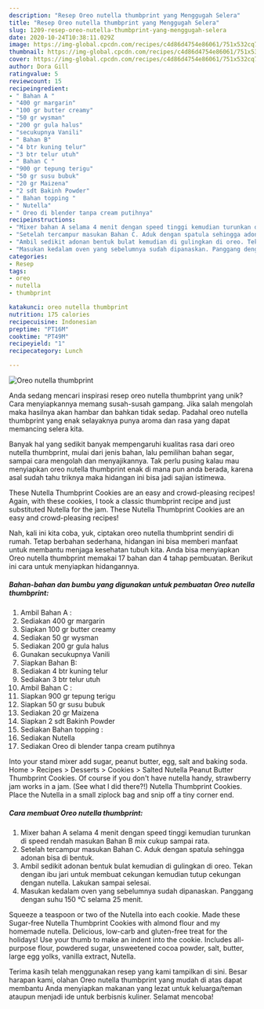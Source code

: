 ```yaml
---
description: "Resep Oreo nutella thumbprint yang Menggugah Selera"
title: "Resep Oreo nutella thumbprint yang Menggugah Selera"
slug: 1209-resep-oreo-nutella-thumbprint-yang-menggugah-selera
date: 2020-10-24T10:38:11.029Z
image: https://img-global.cpcdn.com/recipes/c4d86d4754e86061/751x532cq70/oreo-nutella-thumbprint-foto-resep-utama.jpg
thumbnail: https://img-global.cpcdn.com/recipes/c4d86d4754e86061/751x532cq70/oreo-nutella-thumbprint-foto-resep-utama.jpg
cover: https://img-global.cpcdn.com/recipes/c4d86d4754e86061/751x532cq70/oreo-nutella-thumbprint-foto-resep-utama.jpg
author: Dora Gill
ratingvalue: 5
reviewcount: 15
recipeingredient:
- " Bahan A "
- "400 gr margarin"
- "100 gr butter creamy"
- "50 gr wysman"
- "200 gr gula halus"
- "secukupnya Vanili"
- " Bahan B"
- "4 btr kuning telur"
- "3 btr telur utuh"
- " Bahan C "
- "900 gr tepung terigu"
- "50 gr susu bubuk"
- "20 gr Maizena"
- "2 sdt Bakinh Powder"
- " Bahan topping "
- " Nutella"
- " Oreo di blender tanpa cream putihnya"
recipeinstructions:
- "Mixer bahan A selama 4 menit dengan speed tinggi kemudian turunkan di speed rendah masukan Bahan B mix cukup sampai rata."
- "Setelah tercampur masukan Bahan C. Aduk dengan spatula sehingga adonan bisa di bentuk."
- "Ambil sedikit adonan bentuk bulat kemudian di gulingkan di oreo. Tekan dengan ibu jari untuk membuat cekungan kemudian tutup cekungan dengan nutella. Lakukan sampai selesai."
- "Masukan kedalam oven yang sebelumnya sudah dipanaskan. Panggang dengan suhu 150 °C selama 25 menit."
categories:
- Resep
tags:
- oreo
- nutella
- thumbprint

katakunci: oreo nutella thumbprint 
nutrition: 175 calories
recipecuisine: Indonesian
preptime: "PT16M"
cooktime: "PT49M"
recipeyield: "1"
recipecategory: Lunch

---
```



![Oreo nutella thumbprint](https://img-global.cpcdn.com/recipes/c4d86d4754e86061/751x532cq70/oreo-nutella-thumbprint-foto-resep-utama.jpg)

Anda sedang mencari inspirasi resep oreo nutella thumbprint yang unik? Cara menyiapkannya memang susah-susah gampang. Jika salah mengolah maka hasilnya akan hambar dan bahkan tidak sedap. Padahal oreo nutella thumbprint yang enak selayaknya punya aroma dan rasa yang dapat memancing selera kita.

Banyak hal yang sedikit banyak mempengaruhi kualitas rasa dari oreo nutella thumbprint, mulai dari jenis bahan, lalu pemilihan bahan segar, sampai cara mengolah dan menyajikannya. Tak perlu pusing kalau mau menyiapkan oreo nutella thumbprint enak di mana pun anda berada, karena asal sudah tahu triknya maka hidangan ini bisa jadi sajian istimewa.

These Nutella Thumbprint Cookies are an easy and crowd-pleasing recipes! Again, with these cookies, I took a classic thumbprint recipe and just substituted Nutella for the jam. These Nutella Thumbprint Cookies are an easy and crowd-pleasing recipes!


Nah, kali ini kita coba, yuk, ciptakan oreo nutella thumbprint sendiri di rumah. Tetap berbahan sederhana, hidangan ini bisa memberi manfaat untuk membantu menjaga kesehatan tubuh kita. Anda bisa menyiapkan Oreo nutella thumbprint memakai 17 bahan dan 4 tahap pembuatan. Berikut ini cara untuk menyiapkan hidangannya.

<!--inarticleads1-->

##### Bahan-bahan dan bumbu yang digunakan untuk pembuatan Oreo nutella thumbprint:

1. Ambil  Bahan A :
1. Sediakan 400 gr margarin
1. Siapkan 100 gr butter creamy
1. Sediakan 50 gr wysman
1. Sediakan 200 gr gula halus
1. Gunakan secukupnya Vanili
1. Siapkan  Bahan B:
1. Sediakan 4 btr kuning telur
1. Sediakan 3 btr telur utuh
1. Ambil  Bahan C :
1. Siapkan 900 gr tepung terigu
1. Siapkan 50 gr susu bubuk
1. Sediakan 20 gr Maizena
1. Siapkan 2 sdt Bakinh Powder
1. Sediakan  Bahan topping :
1. Sediakan  Nutella
1. Sediakan  Oreo di blender tanpa cream putihnya


Into your stand mixer add sugar, peanut butter, egg, salt and baking soda. Home &gt; Recipes &gt; Desserts &gt; Cookies &gt; Salted Nutella Peanut Butter Thumbprint Cookies. Of course if you don&#39;t have nutella handy, strawberry jam works in a jam. (See what I did there?!) Nutella Thumbprint Cookies. Place the Nutella in a small ziplock bag and snip off a tiny corner end. 

<!--inarticleads2-->

##### Cara membuat Oreo nutella thumbprint:

1. Mixer bahan A selama 4 menit dengan speed tinggi kemudian turunkan di speed rendah masukan Bahan B mix cukup sampai rata.
1. Setelah tercampur masukan Bahan C. Aduk dengan spatula sehingga adonan bisa di bentuk.
1. Ambil sedikit adonan bentuk bulat kemudian di gulingkan di oreo. Tekan dengan ibu jari untuk membuat cekungan kemudian tutup cekungan dengan nutella. Lakukan sampai selesai.
1. Masukan kedalam oven yang sebelumnya sudah dipanaskan. Panggang dengan suhu 150 °C selama 25 menit.


Squeeze a teaspoon or two of the Nutella into each cookie. Made these Sugar-free Nutella Thumbprint Cookies with almond flour and my homemade nutella. Delicious, low-carb and gluten-free treat for the holidays! Use your thumb to make an indent into the cookie. Includes all-purpose flour, powdered sugar, unsweetened cocoa powder, salt, butter, large egg yolks, vanilla extract, Nutella. 

Terima kasih telah menggunakan resep yang kami tampilkan di sini. Besar harapan kami, olahan Oreo nutella thumbprint yang mudah di atas dapat membantu Anda menyiapkan makanan yang lezat untuk keluarga/teman ataupun menjadi ide untuk berbisnis kuliner. Selamat mencoba!
